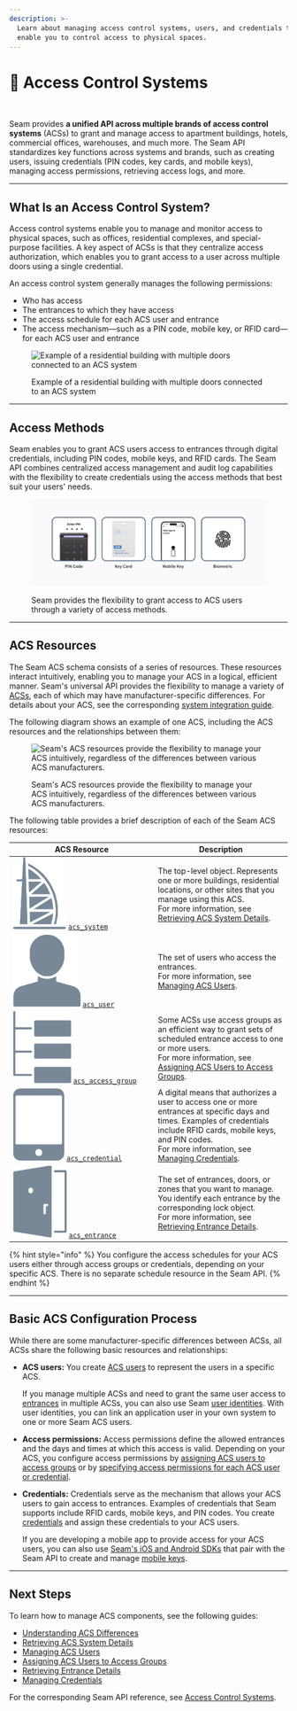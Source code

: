 ```yaml
---
description: >-
  Learn about managing access control systems, users, and credentials that
  enable you to control access to physical spaces.
---
```


# 🏢 Access Control Systems

<figure><img src="../../.gitbook/assets/acs-cover.png" alt=""><figcaption></figcaption></figure>

Seam provides **a unified API across multiple brands of access control systems** (ACSs) to grant and manage access to apartment buildings, hotels, commercial offices, warehouses, and much more. The Seam API standardizes key functions across systems and brands, such as creating users, issuing credentials (PIN codes, key cards, and mobile keys), managing access permissions, retrieving access logs, and more.&#x20;

***

## What Is an Access Control System?

Access control systems enable you to manage and monitor access to physical spaces, such as offices, residential complexes, and special-purpose facilities. A key aspect of ACSs is that they centralize access authorization, which enables you to grant access to a user across multiple doors using a single credential.

An access control system generally manages the following permissions:

* Who has access
* The entrances to which they have access
* The access schedule for each ACS user and entrance
* The access mechanism—such as a PIN code, mobile key, or RFID card—for each ACS user and entrance

<figure><img src="../../.gitbook/assets/building-acs-example.png" alt="Example of a residential building with multiple doors connected to an ACS system"><figcaption><p>Example of a residential building with multiple doors connected to an ACS system</p></figcaption></figure>

***

## Access Methods

Seam enables you to grant ACS users access to entrances through digital credentials, including PIN codes, mobile keys, and RFID cards. The Seam API combines centralized access management and audit log capabilities with the flexibility to create credentials using the access methods that best suit your users' needs.

<figure><img src="../../.gitbook/assets/acs-credential-types.png" alt="Seam provides the flexibility to grant access to ACS users through a variety of access methods."><figcaption><p>Seam provides the flexibility to grant access to ACS users through a variety of access methods.</p></figcaption></figure>

***

## ACS Resources

The Seam ACS schema consists of a series of resources. These resources interact intuitively, enabling you to manage your ACS in a logical, efficient manner. Seam's universal API provides the flexibility to manage a variety of [ACSs](../../capability-guides/access-systems/understanding-access-control-system-differences.md), each of which may have manufacturer-specific differences. For details about your ACS, see the corresponding [system integration guide](../../device-and-system-integration-guides/overview.md#access-control-systems).

The following diagram shows an example of one ACS, including the ACS resources and the relationships between them:

<figure><img src="../../.gitbook/assets/acs-arch-access-group-based.png" alt="Seam&#x27;s ACS resources provide the flexibility to manage your ACS intuitively, regardless of the differences between various ACS manufacturers."><figcaption><p>Seam's ACS resources provide the flexibility to manage your ACS intuitively, regardless of the differences between various ACS manufacturers.</p></figcaption></figure>

The following table provides a brief description of each of the Seam ACS resources:

<table><thead><tr><th width="248">ACS Resource</th><th>Description</th></tr></thead><tbody><tr><td><picture><source srcset="../../.gitbook/assets/acs-system_dark.png" media="(prefers-color-scheme: dark)"><img src="../../.gitbook/assets/acs-system_light.png" alt="" data-size="line"></picture> <a href="../../api-clients/access-control-systems/systems/"><code>acs_system</code></a></td><td>The top-level object. Represents one or more buildings, residential locations, or other sites that you manage using this ACS.<br>For more information, see <a href="../../capability-guides/access-systems/retrieving-acs-system-details.md">Retrieving ACS System Details</a>.</td></tr><tr><td><picture><source srcset="../../.gitbook/assets/acs-user_dark.png" media="(prefers-color-scheme: dark)"><img src="../../.gitbook/assets/acs-user_light.png" alt="" data-size="line"></picture> <a href="../../api-clients/access-control-systems/users/"><code>acs_user</code></a></td><td>The set of users who access the entrances.<br>For more information, see <a href="user-management.md">Managing ACS Users</a>.</td></tr><tr><td><picture><source srcset="../../.gitbook/assets/acs-access-group_dark.png" media="(prefers-color-scheme: dark)"><img src="../../.gitbook/assets/acs-access-group_light.png" alt="" data-size="line"></picture> <a href="../../api-clients/access-control-systems/access-groups/"><code>acs_access_group</code></a></td><td>Some ACSs use access groups as an efficient way to grant sets of scheduled entrance access to one or more users.<br>For more information, see <a href="assigning-users-to-access-groups.md">Assigning ACS Users to Access Groups</a>.</td></tr><tr><td><picture><source srcset="../../.gitbook/assets/acs-credential_dark.png" media="(prefers-color-scheme: dark)"><img src="../../.gitbook/assets/acs-credential_light.png" alt="" data-size="line"></picture> <a href="../../api-clients/access-control-systems/credentials/"><code>acs_credential</code></a></td><td>A digital means that authorizes a user to access one or more entrances at specific days and times. Examples of credentials include RFID cards, mobile keys, and PIN codes.<br>For more information, see <a href="../../capability-guides/access-systems/managing-credentials.md">Managing Credentials</a>.</td></tr><tr><td><picture><source srcset="../../.gitbook/assets/acs-entrance_dark.png" media="(prefers-color-scheme: dark)"><img src="../../.gitbook/assets/acs-entrance_light.png" alt="" data-size="line"></picture> <a href="../../api-clients/access-control-systems/entrances/"><code>acs_entrance</code></a></td><td>The set of entrances, doors, or zones that you want to manage. You identify each entrance by the corresponding lock object.<br>For more information, see <a href="../../capability-guides/access-systems/retrieving-entrance-details.md">Retrieving Entrance Details</a>.</td></tr></tbody></table>

{% hint style="info" %}
You configure the access schedules for your ACS users either through access groups or credentials, depending on your specific ACS. There is no separate schedule resource in the Seam API.
{% endhint %}

***

## Basic ACS Configuration Process

While there are some manufacturer-specific differences between ACSs, all ACSs share the following basic resources and relationships:

*   **ACS users:** You create [ACS users](user-management.md) to represent the users in a specific ACS.

    If you manage multiple ACSs and need to grant the same user access to [entrances](../../capability-guides/access-systems/retrieving-entrance-details.md) in multiple ACSs, you can also use Seam [user identities](../../api-clients/user_identities/). With user identities, you can link an application user in your own system to one or more Seam ACS users.
* **Access permissions:** Access permissions define the allowed entrances and the days and times at which this access is valid. Depending on your ACS, you configure access permissions by [assigning ACS users to access groups](../../capability-guides/access-systems/understanding-access-control-system-differences.md#access-group-based-access-control-systems) or by [specifying access permissions for each ACS user or credential](../../capability-guides/access-systems/understanding-access-control-system-differences.md#credential-based-access-control-systems).
*   **Credentials:** Credentials serve as the mechanism that allows your ACS users to gain access to entrances. Examples of credentials that Seam supports include RFID cards, mobile keys, and PIN codes. You create [credentials](../../capability-guides/access-systems/managing-credentials.md) and assign these credentials to your ACS users.

    If you are developing a mobile app to provide access for your ACS users, you can  also use [Seam's iOS and Android SDKs](../../developer-tools/mobile-sdks/) that pair with the Seam API to create and manage [mobile keys](../mobile-access-in-development/).

***

## **Next Steps**

To learn how to manage ACS components, see the following guides:

* [Understanding ACS Differences](../../capability-guides/access-systems/understanding-access-control-system-differences.md)
* [Retrieving ACS System Details](../../capability-guides/access-systems/retrieving-acs-system-details.md)
* [Managing ACS Users](user-management.md)
* [Assigning ACS Users to Access Groups](assigning-users-to-access-groups.md)
* [Retrieving Entrance Details](../../capability-guides/access-systems/retrieving-entrance-details.md)
* [Managing Credentials](../../capability-guides/access-systems/managing-credentials.md)

For the corresponding Seam API reference, see [Access Control Systems](../../api-clients/access-control-systems/).

